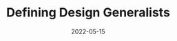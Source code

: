 ---
title: 'Defining Design Generalists'
link: https://airbnb.design/defining-design-generalists/
description: Exploring the skill set of an underrated superpower
tags: [product development]
content-type: reading
date: 2022-05-15
---
